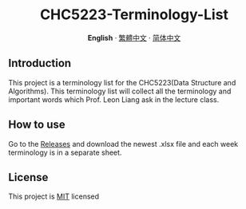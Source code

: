 <div align="center"><a name="readme-top"></a>

# CHC5223-Terminology-List

**English** · [繁體中文](./README.zh-HK.md) · [简体中文](./README.zh-CN.md)</div>

## Introduction
This project is a terminology list for the CHC5223(Data Structure and Algorithms). This terminology list will collect all the terminology and important words which Prof. Leon Liang ask in the lecture class.

## How to use
Go to the [Releases](./releases) and download the newest .xlsx file and each week terminology is in a separate sheet.

## License
This project is [MIT](./LICENSE) licensed





